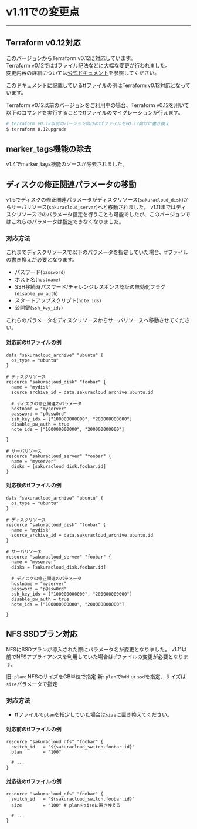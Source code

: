 # v1.11での変更点

---

## Terraform v0.12対応

このバージョンからTerraform v0.12に対応しています。  
Terraform v0.12ではtfファイル記法などに大幅な変更が行われました。  
変更内容の詳細については[公式ドキュメント](https://terraform.io/docs/)を参照してください。

このドキュメントに記載しているtfファイルの例はTerraform v0.12対応となっています。

Terraform v0.12以前のバージョンをご利用中の場合、Terraform v0.12を用いて以下のコマンドを実行することでtfファイルのマイグレーションが行えます。

```bash
# terraform v0.12以前のバージョン向けのtfファイルをv0.12向けに書き換え
$ terraform 0.12upgrade
```

## marker_tags機能の除去
   
v1.4でmarker_tags機能のソースが除去されました。 

## ディスクの修正関連パラメータの移動

v1.6でディスクの修正関連パラメータがディスクリソース(`sakuracloud_disk`)からサーバリソース(`sakuracloud_server`)へと移動されました。
v1.11まではディスクリソースでのパラメータ指定を行うことも可能でしたが、このバージョンではこれらのパラメータは指定できなくなりました。  

### 対応方法

これまでディスクリソースで以下のパラメータを指定していた場合、tfファイルの書き換えが必要となります。

- パスワード(`password`)
- ホスト名(`hostname`)
- SSH接続時パスワード/チャレンジレスポンス認証の無効化フラグ(`disable_pw_auth`)
- スタートアップスクリプト(`note_ids`)
- 公開鍵(`ssh_key_ids`)

これらのパラメータをディスクリソースからサーバリソースへ移動させてください。

#### 対応前のtfファイルの例

```hcl
data "sakuracloud_archive" "ubuntu" {
  os_type = "ubuntu"
}

# ディスクリソース
resource "sakuracloud_disk" "foobar" {
  name = "mydisk"
  source_archive_id = data.sakuracloud_archive.ubuntu.id
 
  # ディスクの修正関連のパラメータ 
  hostname = "myserver"
  password = "p@ssw0rd"
  ssh_key_ids = ["100000000000", "200000000000"]
  disable_pw_auth = true
  note_ids = ["100000000000", "200000000000"]

}

# サーバリソース
resource "sakuracloud_server" "foobar" {
  name = "myserver"
  disks = [sakuracloud_disk.foobar.id]
}
```

#### 対応後のtfファイルの例

```hcl
data "sakuracloud_archive" "ubuntu" {
  os_type = "ubuntu"
}

# ディスクリソース
resource "sakuracloud_disk" "foobar" {
  name = "mydisk"
  source_archive_id = data.sakuracloud_archive.ubuntu.id
}

# サーバリソース
resource "sakuracloud_server" "foobar" {
  name = "myserver"
  disks = [sakuracloud_disk.foobar.id]
  
  # ディスクの修正関連のパラメータ 
  hostname = "myserver"
  password = "p@ssw0rd"
  ssh_key_ids = ["100000000000", "200000000000"]
  disable_pw_auth = true
  note_ids = ["100000000000", "200000000000"]

}
```

## NFS SSDプラン対応

NFSにSSDプランが導入された際にパラメータ名が変更となりました。
v1.11以前でNFSアプライアンスを利用していた場合はtfファイルの変更が必要となります。  

旧: `plan`: NFSのサイズをGB単位で指定
新: `plan`で`hdd` or `ssd`を指定、サイズは`size`パラメータで指定

### 対応方法

- tfファイルで`plan`を指定していた場合は`size`に置き換えてください。

#### 対応前のtfファイルの例

```hcl
resource "sakuracloud_nfs" "foobar" {
  switch_id   = "${sakuracloud_switch.foobar.id}"
  plan        = "100"
  
  # ...
}
```

#### 対応後のtfファイルの例

```hcl
resource "sakuracloud_nfs" "foobar" {
  switch_id   = "${sakuracloud_switch.foobar.id}"
  size        = "100" # planをsizeに置き換える
  
  # ...
}
```

